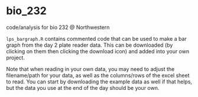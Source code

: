 # bio_232
code/analysis for bio 232 @ Northwestern

`lps_bargraph.R` contains commented code that can be used to make a bar graph from the day 2 plate reader data. This can be downloaded (by clicking on them then clicking the download icon) and added into your own project.

Note that when reading in your own data, you may need to adjust the filename/path for your data, as well as the columns/rows of the excel sheet to read. You can start by downloading the example data as well if that helps, but the data you use at the end of the day should be your own.

